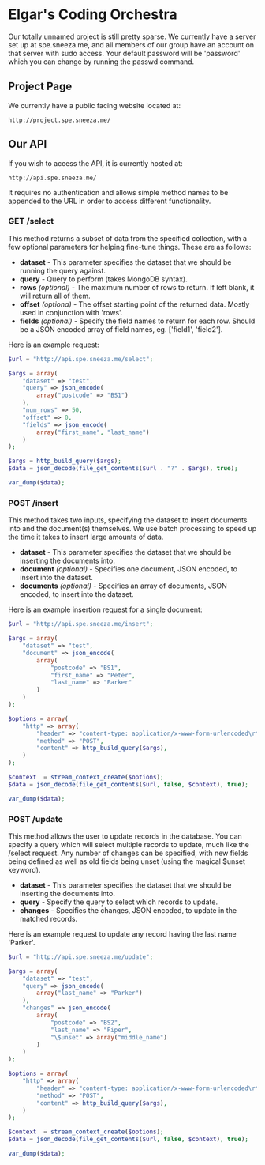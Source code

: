 Elgar's Coding Orchestra
=====================

Our totally unnamed project is still pretty sparse. We currently have a server set up at spe.sneeza.me, and all members of our group have an account on that server with sudo access. Your default password will be 'password' which you can change by running the passwd command.

Project Page
---------------------

We currently have a public facing website located at:

```
http://project.spe.sneeza.me/
```

Our API
---------------------

If you wish to access the API, it is currently hosted at:

```
http://api.spe.sneeza.me/
```

It requires no authentication and allows simple method names to be appended to the URL in order to access different functionality.

### GET /select

This method returns a subset of data from the specified collection, with a few optional parameters for helping fine-tune things. These are as follows:

+ **dataset** - This parameter specifies the dataset that we should be running the query against.
+ **query** - Query to perform (takes MongoDB syntax).
+ **rows** _(optional)_ - The maximum number of rows to return. If left blank, it will return all of them.
+ **offset** _(optiona)_ - The offset starting point of the returned data. Mostly used in conjunction with 'rows'.
+ **fields** _(optional)_ - Specify the field names to return for each row. Should be a JSON encoded array of field names, eg. ['field1', 'field2'].

Here is an example request:

```php
$url = "http://api.spe.sneeza.me/select";

$args = array(
    "dataset" => "test",
    "query" => json_encode(
        array("postcode" => "BS1")
    ),
    "num_rows" => 50,
    "offset" => 0,
    "fields" => json_encode(
        array("first_name", "last_name")
    )
);

$args = http_build_query($args);
$data = json_decode(file_get_contents($url . "?" . $args), true);

var_dump($data);
```

### POST /insert

This method takes two inputs, specifying the dataset to insert documents into and the document(s) themselves. We use batch processing to speed up the time it takes to insert large amounts of data.

+ **dataset** - This parameter specifies the dataset that we should be inserting the documents into.
+ **document** _(optional)_ - Specifies one document, JSON encoded, to insert into the dataset.
+ **documents** _(optional)_ - Specifies an array of documents, JSON encoded, to insert into the dataset.

Here is an example insertion request for a single document:

```php
$url = "http://api.spe.sneeza.me/insert";

$args = array(
    "dataset" => "test",
    "document" => json_encode(
        array(
            "postcode" => "BS1",
            "first_name" => "Peter",
            "last_name" => "Parker"
        )
    )
);

$options = array(
    "http" => array(
        "header" => "content-type: application/x-www-form-urlencoded\r\n",
        "method" => "POST",
        "content" => http_build_query($args),
    )
);

$context  = stream_context_create($options);
$data = json_decode(file_get_contents($url, false, $context), true);

var_dump($data);
```

### POST /update

This method allows the user to update records in the database. You can specify a query which will select multiple records to update, much like the /select request. Any number of changes can be specified, with new fields being defined as well as old fields being unset (using the magical $unset keyword).

+ **dataset** - This parameter specifies the dataset that we should be inserting the documents into.
+ **query** - Specify the query to select which records to update.
+ **changes** - Specifies the changes, JSON encoded, to update in the matched records.

Here is an example request to update any record having the last name 'Parker'.

```php
$url = "http://api.spe.sneeza.me/update";

$args = array(
    "dataset" => "test",
    "query" => json_encode(
        array("last_name" => "Parker")
    ),
    "changes" => json_encode(
        array(
            "postcode" => "BS2",
            "last_name" => "Piper",
            "\$unset" => array("middle_name")
        )
    )
);

$options = array(
    "http" => array(
        "header" => "content-type: application/x-www-form-urlencoded\r\n",
        "method" => "POST",
        "content" => http_build_query($args),
    )
);

$context  = stream_context_create($options);
$data = json_decode(file_get_contents($url, false, $context), true);

var_dump($data);
```